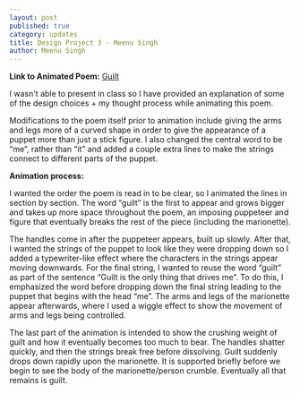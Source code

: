```yaml
---
layout: post
published: true
category: updates
title: Design Project 3 - Meenu Singh
author: Meenu Singh
---
```

**Link to Animated Poem:**  [Guilt](https://drive.google.com/file/d/1cxoZbqdevr1xWBe7CzitytZ_ZWZgsY5v/view?usp=sharing "Guilt") 

I wasn't able to present in class so I have provided an explanation of some of the design choices + my thought process while animating this poem.  

Modifications to the poem itself prior to animation include giving the arms and legs more of a curved shape in order to give the appearance of a puppet more than just a stick figure. I also changed the central word to be “me”, rather than “it” and added a couple extra lines to make the strings connect to different parts of the puppet. 

**Animation process:**

I wanted the order the poem is read in to be clear, so I animated the lines in section by section. The word “guilt” is the first to appear and grows bigger and takes up more space throughout the poem, an imposing puppeteer and figure that eventually breaks the rest of the piece (including the marionette). 

The handles come in after the puppeteer appears, built up slowly. After that, I wanted the strings of the puppet to look like they were dropping down so I added a typewriter-like effect where the characters in the strings appear moving downwards. For the final string, I wanted to reuse the word “guilt” as part of the sentence “Guilt is the only thing that drives me”. To do this, I emphasized the word before dropping down the final string leading to the puppet that begins with the head “me”. The arms and legs of the marionette appear afterwards, where I used a wiggle effect to show the movement of arms and legs being controlled. 

The last part of the animation is intended to show the crushing weight of guilt and how it eventually becomes too much to bear. The handles shatter quickly, and then the strings break free before dissolving. Guilt suddenly drops down rapidly upon the marionette. It is supported briefly before we begin to see the body of the marionette/person crumble. Eventually all that remains is guilt.
